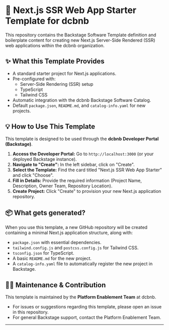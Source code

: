 # 🚀 Next.js SSR Web App Starter Template for dcbnb

This repository contains the Backstage Software Template definition and boilerplate content for creating new Next.js Server-Side Rendered (SSR) web applications within the dcbnb organization.

## ✨ What this Template Provides

* A standard starter project for Next.js applications.
* Pre-configured with:
    * Server-Side Rendering (SSR) setup
    * TypeScript
    * Tailwind CSS
* Automatic integration with the dcbnb Backstage Software Catalog.
* Default `package.json`, `README.md`, and `catalog-info.yaml` for new projects.

## 💡 How to Use This Template

This template is designed to be used through the **dcbnb Developer Portal (Backstage)**.

1.  **Access the Developer Portal:** Go to `http://localhost:3000` (or your deployed Backstage instance).
2.  **Navigate to "Create":** In the left sidebar, click on "Create".
3.  **Select the Template:** Find the card titled "Next.js SSR Web App Starter" and click "Choose".
4.  **Fill in Details:** Provide the required information (Project Name, Description, Owner Team, Repository Location).
5.  **Create Project:** Click "Create" to provision your new Next.js application repository.

## 📦 What gets generated?

When you use this template, a new GitHub repository will be created containing a minimal Next.js application structure, along with:

* `package.json` with essential dependencies.
* `tailwind.config.js` and `postcss.config.js` for Tailwind CSS.
* `tsconfig.json` for TypeScript.
* A basic `README.md` for the new project.
* A `catalog-info.yaml` file to automatically register the new project in Backstage.

## 🧑‍💻 Maintenance & Contribution

This template is maintained by the **Platform Enablement Team** at dcbnb.

* For issues or suggestions regarding this template, please open an issue in this repository.
* For general Backstage support, contact the Platform Enablement Team.

---